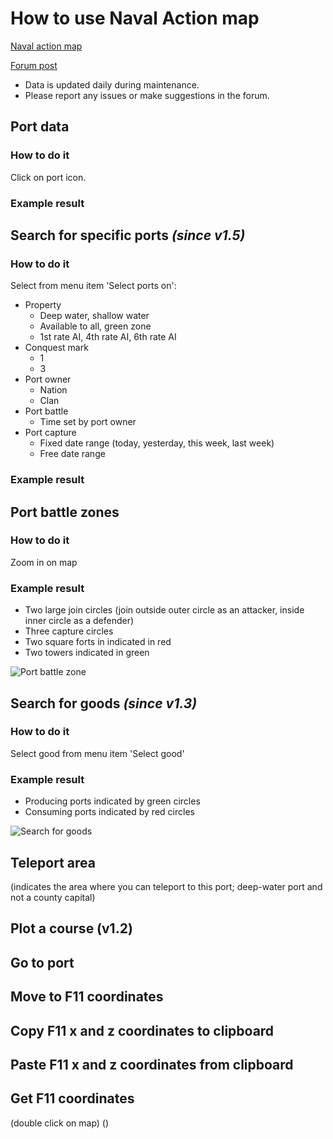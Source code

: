 # How to use Naval Action map

[Naval action map](https://na-map.netlify.com)

[Forum post](https://forum.game-labs.net/topic/23980-yet-another-map-naval-action-map/)

* Data is updated daily during maintenance.
* Please report any issues or make suggestions in the forum.

## Port data
### How to do it
Click on port icon.

### Example result


## Search for specific ports *(since v1.5)*
### How to do it
Select from menu item 'Select ports on':

* Property
  - Deep water, shallow water
  - Available to all, green zone
  - 1st rate AI, 4th rate AI, 6th rate AI
* Conquest mark
  - 1
  - 3
* Port owner
  - Nation
  - Clan
* Port battle
  - Time set by port owner
* Port capture
  - Fixed date range (today, yesterday, this week, last week)
  - Free date range

### Example result


## Port battle zones

### How to do it
Zoom in on map

### Example result
* Two large join circles (join outside outer circle as an attacker, inside inner circle as a defender)
* Three capture circles
* Two square forts in indicated in red
* Two towers indicated in green

![Port battle zone](https://i.imgur.com/WMmlTJz.png)

## Search for goods *(since v1.3)*
### How to do it
Select good from menu item 'Select good'

### Example result
* Producing ports indicated by green circles
* Consuming ports indicated by red circles

![Search for goods](https://i.imgur.com/ZJoVEcU.png)

## Teleport area

(indicates the area where you can teleport to this port; deep-water port and not a county capital)

## Plot a course (v1.2)

## Go to port

## Move to F11 coordinates

## Copy F11 x and z coordinates to clipboard

## Paste F11 x and z coordinates from clipboard

## Get F11 coordinates

(double click on map)
()

